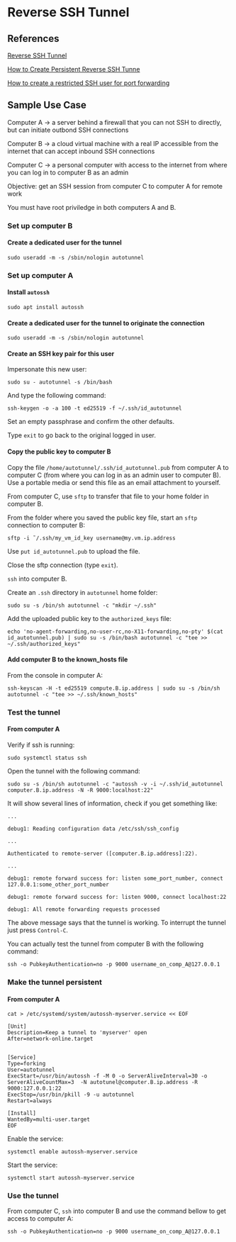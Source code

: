 # Reverse SSH Tunnel

## References

[Reverse SSH Tunnel](https://hobo.house/2016/06/20/fun-and-profit-with-reverse-ssh-tunnels-and-autossh/)

[How to Create Persistent Reverse SSH Tunne](https://sleeplessbeastie.eu/2014/12/23/how-to-create-persistent-reverse-ssh-tunnel/)

[How to create a restricted SSH user for port forwarding](https://askubuntu.com/questions/48129/how-to-create-a-restricted-ssh-user-for-port-forwarding)


## Sample Use Case

Computer A -> a server behind a firewall that you can not
SSH to directly, but can initiate outbond SSH connections

Computer B -> a cloud virtual machine with a real IP accessible from the
internet that can accept inbound SSH connections

Computer C -> a personal computer with access to the internet from where
you can log in to computer B as an admin

Objective: get an SSH session from computer C to computer A for remote work

You must have root priviledge in both computers A and B.

### Set up computer B

#### Create a dedicated user for the tunnel

`sudo useradd -m -s /sbin/nologin autotunnel`

### Set up computer A

#### Install `autossh`

`sudo apt install autossh`

#### Create a dedicated user for the tunnel to originate the connection

`sudo useradd -m -s /sbin/nologin autotunnel`

#### Create an SSH key pair for this user

Impersonate this new user:

`sudo su - autotunnel -s /bin/bash`

And type the following command:

`ssh-keygen -o -a 100 -t ed25519 -f ~/.ssh/id_autotunnel`

Set an empty passphrase and confirm the other defaults.

Type `exit` to go back to the original logged in user.

#### Copy the public key to computer B

Copy the file `/home/autotunnel/.ssh/id_autotunnel.pub` from computer A to
computer C (from where you can log in as an admin user to computer B). Use
a portable media or send this file as an email attachment to yourself.

From computer C, use `sftp` to transfer that file to your home folder in
computer B.

From the folder where you saved the public key file, start an `sftp` connection
to computer B:

`sftp -i ˜/.ssh/my_vm_id_key username@my.vm.ip.address`

Use `put id_autotunnel.pub` to upload the file.

Close the sftp connection (type `exit`).

`ssh` into computer B.

Create an `.ssh` directory in `autotunnel` home folder:

`sudo su -s /bin/sh autotunnel -c "mkdir ~/.ssh"`

Add the uploaded public key to the `authorized_keys` file:

`echo 'no-agent-forwarding,no-user-rc,no-X11-forwarding,no-pty' $(cat id_autotunnel.pub) | sudo su -s /bin/bash autotunnel -c "tee >> ~/.ssh/authorized_keys"`

#### Add computer B to the known_hosts file

From the console in computer A:

`ssh-keyscan -H -t ed25519 compute.B.ip.address | sudo su -s /bin/sh autotunnel -c "tee >> ~/.ssh/known_hosts"`

### Test the tunnel

#### From computer A

Verify if ssh is running:

`sudo systemctl status ssh`

Open the tunnel with the following command:

`sudo su -s /bin/sh autotunnel -c "autossh -v -i ~/.ssh/id_autotunnel computer.B.ip.address -N -R 9000:localhost:22"`

It will show several lines of information, check if you get something like:

```
...

debug1: Reading configuration data /etc/ssh/ssh_config

...

Authenticated to remote-server ([computer.B.ip.address]:22).

...

debug1: remote forward success for: listen some_port_number, connect 127.0.0.1:some_other_port_number

debug1: remote forward success for: listen 9000, connect localhost:22

debug1: All remote forwarding requests processed

```

The above message says that the tunnel is  working. To interrupt the tunnel
just press `Control-C`.

You can actually test the tunnel from computer B with the following command:

`ssh -o PubkeyAuthentication=no -p 9000 username_on_comp_A@127.0.0.1`

### Make the tunnel persistent

#### From computer A

```
cat > /etc/systemd/system/autossh-myserver.service << EOF

[Unit] 
Description=Keep a tunnel to 'myserver' open 
After=network-online.target


[Service]
Type=forking
User=autotunnel
ExecStart=/usr/bin/autossh -f -M 0 -o ServerAliveInterval=30 -o ServerAliveCountMax=3  -N autotunel@computer.B.ip.address -R 9000:127.0.0.1:22
ExecStop=/usr/bin/pkill -9 -u autotunnel
Restart=always

[Install]
WantedBy=multi-user.target
EOF
```

Enable the service:

`systemctl enable autossh-myserver.service`

Start the service:

`systemctl start autossh-myserver.service`

### Use the tunnel

From computer C, `ssh` into computer B and use the command
bellow to get access to computer A:

`ssh -o PubkeyAuthentication=no -p 9000 username_on_comp_A@127.0.0.1`

